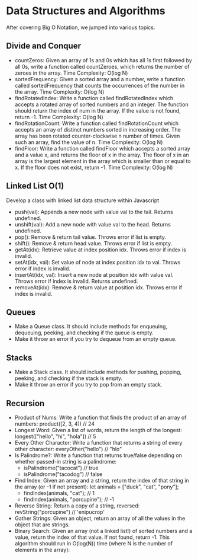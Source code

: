 # Data Structures and Algorithms
After covering Big O Notation, we jumped into various topics.
## Divide and Conquer
- countZeros: Given an array of 1s and 0s which has all 1s first followed by all 0s, write a function called countZeroes, which returns the number of zeroes in the array. Time Complexity: O(log N)
- sortedFrequency: Given a sorted array and a number, write a function called sortedFrequency that counts the occurrences of the number in the array.  Time Complexity: O(log N)
- findRotatedIndex: Write a function called findRotatedIndex which accepts a rotated array of sorted numbers and an integer. The function should return the index of num in the array. If the value is not found, return -1.
Time Complexity: O(log N)
- findRotationCount: Write a function called findRotationCount which accepts an array of distinct numbers sorted in increasing order. The array has been rotated counter-clockwise n number of times. Given such an array, find the value of n. Time Complexity: O(log N)
- findFloor: Write a function called findFloor which accepts a sorted array and a value x, and returns the floor of x in the array. The floor of x in an array is the largest element in the array which is smaller than or equal to x. If the floor does not exist, return -1. Time Complexity: O(log N)

## Linked List O(1)
Develop a class with linked list data structure within Javascript
- push(val): Appends a new node with value val to the tail. Returns undefined.
- unshift(val): Add a new node with value val to the head. Returns undefined.
- pop(): Remove & return tail value. Throws error if list is empty.
- shift(): Remove & return head value. Throws error if list is empty.
- getAt(idx): Retrieve value at index position idx. Throws error if index is invalid.
- setAt(idx, val): Set value of node at index position idx to val. Throws error if index is invalid.
- insertAt(idx, val): Insert a new node at position idx with value val. Throws error if index is invalid. Returns undefined.
- removeAt(idx): Remove & return value at position idx. Throws error if index is invalid.

## Queues
- Make a Queue class. It should include methods for enqueuing, dequeuing, peeking, and checking if the queue is empty.
- Make it throw an error if you try to dequeue from an empty queue.

## Stacks
- Make a Stack class. It should include methods for pushing, popping, peeking, and checking if the stack is empty.
- Make it throw an error if you try to pop from an empty stack.

## Recursion
- Product of Nums: Write a function that finds the product of an array of numbers: product([2, 3, 4])   // 24
- Longest Word: Given a list of words, return the length of the longest: longest(["hello", "hi", "hola"])  // 5
- Every Other Character: Write a function that returns a string of every other character: everyOther("hello")  // "hlo"
- Is Palindrome?: Write a function that returns true/false depending on whether passed-in string is a palindrome: 
    -  isPalindrome("tacocat")  // true
    -  isPalindrome("tacodog")  // false
- Find Index: Given an array and a string, return the index of that string in the array (or -1 if not present): let animals = ["duck", "cat", "pony"];
    - findIndex(animals, "cat");  // 1
    - findIndex(animals, "porcupine");   // -1
- Reverse String: Return a copy of a string, reversed: revString("porcupine") // 'enipucrop'
- Gather Strings: Given an object, return an array of all the values in the object that are strings.
- Binary Search: Given an array (not a linked list!) of sorted numbers and a value, return the index of that value. If not found, return -1. This algorithm should run in O(log(N)) time (where N is the number of elements in the array):
